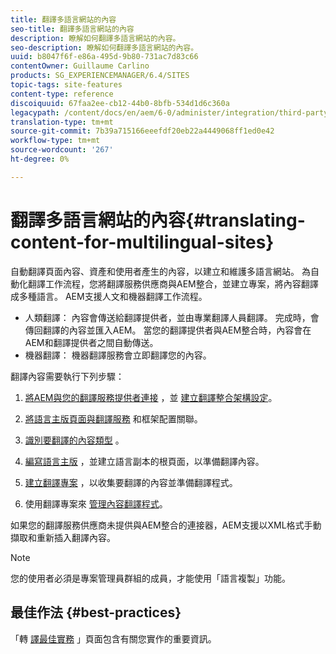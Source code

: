 ```yaml
---
title: 翻譯多語言網站的內容
seo-title: 翻譯多語言網站的內容
description: 瞭解如何翻譯多語言網站的內容。
seo-description: 瞭解如何翻譯多語言網站的內容。
uuid: b8047f6f-e86a-495d-9b80-731ac7d83c66
contentOwner: Guillaume Carlino
products: SG_EXPERIENCEMANAGER/6.4/SITES
topic-tags: site-features
content-type: reference
discoiquuid: 67faa2ee-cb12-44b0-8bfb-534d1d6c360a
legacypath: /content/docs/en/aem/6-0/administer/integration/third-party-services/machine-translation
translation-type: tm+mt
source-git-commit: 7b39a715166eeefdf20eb22a4449068ff1ed0e42
workflow-type: tm+mt
source-wordcount: '267'
ht-degree: 0%

---
```



# 翻譯多語言網站的內容{#translating-content-for-multilingual-sites}

自動翻譯頁面內容、資產和使用者產生的內容，以建立和維護多語言網站。 為自動化翻譯工作流程，您將翻譯服務供應商與AEM整合，並建立專案，將內容翻譯成多種語言。 AEM支援人文和機器翻譯工作流程。

* 人類翻譯： 內容會傳送給翻譯提供者，並由專業翻譯人員翻譯。 完成時，會傳回翻譯的內容並匯入AEM。 當您的翻譯提供者與AEM整合時，內容會在AEM和翻譯提供者之間自動傳送。
* 機器翻譯： 機器翻譯服務會立即翻譯您的內容。

翻譯內容需要執行下列步驟：

1. [將AEM與您的翻譯服務提供者連接](/help/sites-administering/tc-tic.md#connecting-to-a-translation-service-provider) ，並 [建立翻譯整合架構設定](/help/sites-administering/tc-tic.md)。

1. [將語言主版頁面與翻譯服務](/help/sites-administering/tc-tic.md#configuring-pages-for-translation) 和框架配置關聯。
1. [識別要翻譯的內容類型](/help/sites-administering/tc-rules.md) 。
1. [編寫語言主版](/help/sites-administering/tc-prep.md) ，並建立語言副本的根頁面，以準備翻譯內容。
1. [建立翻譯專案](/help/sites-administering/tc-manage.md) ，以收集要翻譯的內容並準備翻譯程式。
1. 使用翻譯專案來 [管理內容翻譯程式](/help/sites-administering/tc-manage.md)。

如果您的翻譯服務供應商未提供與AEM整合的連接器，AEM支援以XML格式手動擷取和重新插入翻譯內容。

>[!NOTE]
>
>您的使用者必須是專案管理員群組的成員，才能使用「語言複製」功能。

## 最佳作法 {#best-practices}

「轉 [譯最佳實務](/help/sites-administering/tc-bp.md) 」頁面包含有關您實作的重要資訊。
